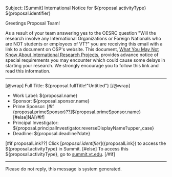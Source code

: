 Subject: [Summit] International Notice for ${proposal.activityType} ${proposal.identifier}

Greetings Proposal Team!

As a result of your team answering yes to the OESRC question "Will the research involve any International Organizations or Foreign Nationals who are NOT students or employees of VT?" you are receiving this email with a link to a document on OSP's website.  This document, [What You May Not Know About International Research Projects](https://www.research.vt.edu/osp/files/special-issues-international-projects.pdf), provides advance notice of special requirements you may encounter which could cause some delays in starting your research.  We strongly encourage you to follow this link and read this information.

------------------------------------------------------------------------

[@wrap]
Full Title: ${proposal.fullTitle!"Untitled"}
[/@wrap]

* Work Label: ${proposal.name}
* Sponsor: ${proposal.sponsor.name}
* Prime Sponsor: [#if (proposal.primeSponsor)??]${proposal.primeSponsor.name}[#else]NA[/#if]
* Principal Investigator: ${proposal.principalInvestigator.reverseDisplayName?upper_case}
* Deadline: ${proposal.deadline?date}

[#if proposalLink??]
Click [${proposal.identifier}](${proposalLink}) to access the ${proposal.activityType} in Summit.
[#else]
To access this ${proposal.activityType}, go to [summit.vt.edu](http://summit.vt.edu).
[/#if]

------------------------------------------------------------------------
Please do not reply, this message is system generated.
